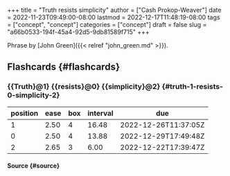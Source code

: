 +++
title = "Truth resists simplicity"
author = ["Cash Prokop-Weaver"]
date = 2022-11-23T09:49:00-08:00
lastmod = 2022-12-17T11:48:19-08:00
tags = ["concept", "concept"]
categories = ["concept"]
draft = false
slug = "a66b0533-194f-45a4-92d5-9db81589f715"
+++

Phrase by [John Green]({{< relref "john_green.md" >}}).


## Flashcards {#flashcards}


### {{Truth}@1} {{resists}@0} {{simplicity}@2} {#truth-1-resists-0-simplicity-2}

| position | ease | box | interval | due                  |
|----------|------|-----|----------|----------------------|
| 1        | 2.50 | 4   | 16.48    | 2022-12-26T11:37:05Z |
| 0        | 2.50 | 4   | 13.88    | 2022-12-29T17:49:48Z |
| 2        | 2.65 | 3   | 6.00     | 2022-12-22T17:39:47Z |


#### Source {#source}
